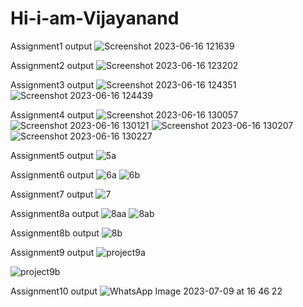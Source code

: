 # Hi-i-am-Vijayanand
Assignment1 output
![Screenshot 2023-06-16 121639](https://github.com/VijayanandKyata/Hi-i-am-Vijayanand/assets/133842607/6ebb2745-236e-45de-81c1-0e20836508d6)

Assignment2 output
![Screenshot 2023-06-16 123202](https://github.com/VijayanandKyata/Hi-i-am-Vijayanand/assets/133842607/00d58c88-f81d-4e79-b350-bfdc5ba9a05a)

Assignment3 output
![Screenshot 2023-06-16 124351](https://github.com/VijayanandKyata/Hi-i-am-Vijayanand/assets/133842607/c0d53104-269d-45c0-ae55-a2d959e29e93)
![Screenshot 2023-06-16 124439](https://github.com/VijayanandKyata/Hi-i-am-Vijayanand/assets/133842607/ae1f0e44-f63e-4783-a5b8-3e7274c42c83)

Assignment4 output
![Screenshot 2023-06-16 130057](https://github.com/VijayanandKyata/Hi-i-am-Vijayanand/assets/133842607/00ef991c-c6a6-47de-a2b2-9e3a66e13381)
![Screenshot 2023-06-16 130121](https://github.com/VijayanandKyata/Hi-i-am-Vijayanand/assets/133842607/41c45246-7278-43c6-9926-d9f7daf69b18)
![Screenshot 2023-06-16 130207](https://github.com/VijayanandKyata/Hi-i-am-Vijayanand/assets/133842607/dac63c95-a956-476b-a542-bc936e3abe86)
![Screenshot 2023-06-16 130227](https://github.com/VijayanandKyata/Hi-i-am-Vijayanand/assets/133842607/88e71d3a-7dc7-47b5-907d-a033318546d2)

Assignment5 output
![5a](https://github.com/VijayanandKyata/Hi-i-am-Vijayanand/assets/133842607/be46caed-a700-4a04-bdec-d38344d1e096)

Assignment6 output
![6a](https://github.com/VijayanandKyata/Hi-i-am-Vijayanand/assets/133842607/27bf58af-f562-4925-a754-c1089a1201a3)
![6b](https://github.com/VijayanandKyata/Hi-i-am-Vijayanand/assets/133842607/0d4c9402-cd8f-4b3c-aa9f-4a2a9e855caf)

Assignment7 output
![7](https://github.com/VijayanandKyata/Hi-i-am-Vijayanand/assets/133842607/469ed088-1be7-406e-9c01-cafd944a3467)

Assignment8a output
![8aa](https://github.com/VijayanandKyata/Hi-i-am-Vijayanand/assets/133842607/04468e4d-d7e1-48e2-82ad-9e148863f82e)
![8ab](https://github.com/VijayanandKyata/Hi-i-am-Vijayanand/assets/133842607/cb02d39a-cb2b-41bd-9b78-aeca2e74c937)

Assignment8b output
![8b](https://github.com/VijayanandKyata/Hi-i-am-Vijayanand/assets/133842607/af403cb2-9907-4191-a926-c2e39c80f9fe)

Assignment9 output
![project9a](https://github.com/VijayanandKyata/Hi-i-am-Vijayanand/assets/133842607/581b562b-7db6-40b7-bacd-f82f2623ce4c)

![project9b](https://github.com/VijayanandKyata/Hi-i-am-Vijayanand/assets/133842607/cd3fcc41-ae3b-4a65-85e2-9020eb077c97)

Assignment10 output
![WhatsApp Image 2023-07-09 at 16 46 22](https://github.com/VijayanandKyata/Hi-i-am-Vijayanand/assets/133842607/7842ac74-513e-4841-8647-3898621bb7dc)







































